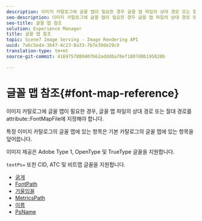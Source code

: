 ```yaml
---
description: 이미지 카탈로그에 글꼴 맵이 필요한 경우 글꼴 맵 파일의 상대 경로 또는 절대 경로를 FontMapFile 속성에 지정해야 합니다.
seo-description: 이미지 카탈로그에 글꼴 맵이 필요한 경우 글꼴 맵 파일의 상대 경로 또는 절대 경로를 FontMapFile 속성에 지정해야 합니다.
seo-title: 글꼴 맵 참조
solution: Experience Manager
title: 글꼴 맵 참조
topic: Scene7 Image Serving - Image Rendering API
uuid: 7a6c5eda-3b47-4c23-8a33-7b7e39de29c9
translation-type: tm+mt
source-git-commit: 4169757880407b62addd0a70ef1807d8b195820b

---
```



# 글꼴 맵 참조{#font-map-reference}

이미지 카탈로그에 글꼴 맵이 필요한 경우, 글꼴 맵 파일의 상대 경로 또는 절대 경로를 attribute::FontMapFile에 지정해야 합니다.

특정 이미지 카탈로그의 글꼴 맵에 있는 항목은 기본 카탈로그의 글꼴 맵에 있는 항목을 덮어씁니다.

이미지 제공은 Adobe Type 1, OpenType 및 TrueType 글꼴을 지원합니다.

`textPs=` 또한 CID, ATC 및 비트맵 글꼴을 지원합니다.

* [굵게](r-bold-font.md)
* [FontPath](r-fontpath-font.md)
* [기울임꼴](r-italic-font.md)
* [MetricsPath](r-metricspath-font.md)
* [이름](r-name-font.md)
* [PsName](r-psname-font.md)
